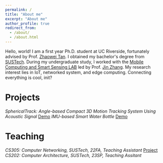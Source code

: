 ```yaml
---
permalink: /
title: "About me"
excerpt: "About me"
author_profile: true
redirect_from: 
  - /about/
  - /about.html
---
```


Hello, world!
I am a first year Ph.D. student at UC Riverside, fortunately advised by Prof. [Zhaowei Tan](https://cs.ucr.edu/~ztan/). I obtained my bachelor's degree from [SUSTech](https://www.sustech.edu.cn/en/). During my undergraduate study, I worked with the [Mobile Computing and Smart Sensing LAB](https://jinzhang-sustech.github.io/lab/) led by Prof. [Jin Zhang](https://jinzhang-sustech.github.io/). My research interest lies in IoT, networked system, and edge computing. Connecting everything is cool, init?

Projects
=====
*SphericalTrack: Angle-based Compact 3D Motion Tracking System Using Acoustic Signal* [Demo](https://www.bilibili.com/video/BV1oL411Z7Wn)
*IMU-based Smart Water Bottle* [Demo](https://www.bilibili.com/video/BV1sb4y1r7Gy)

Teaching
=====
*CS305: Computer Networking, SUSTech, 22FA, Teaching Assistant* [Project](https://github.com/SUSTech-CS305-Fall22/CS305-Project-Skeleton)
*CS202: Computer Architecture, SUSTech, 23SP, Teaching Assitant*
